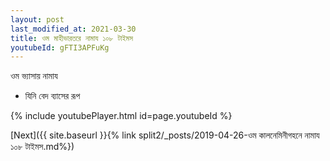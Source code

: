 ```yaml
---
layout: post
last_modified_at: 2021-03-30
title: ওম মাহীভারতরে নামায ১০৮ টাইমস
youtubeId: gFTI3APFuKg
---
```

 
 
 ওম ভ্যাসায় নামায  
 
 -  যিনি বেদ ব্যাসের রূপ 
 
  
 
  
 
 
 
 
 
 


{% include youtubePlayer.html id=page.youtubeId %}
 
[Next]({{ site.baseurl }}{% link  split2/_posts/2019-04-26-ওম কালনেমিনীগহনে নামায ১০৮ টাইমস.md%})
 
